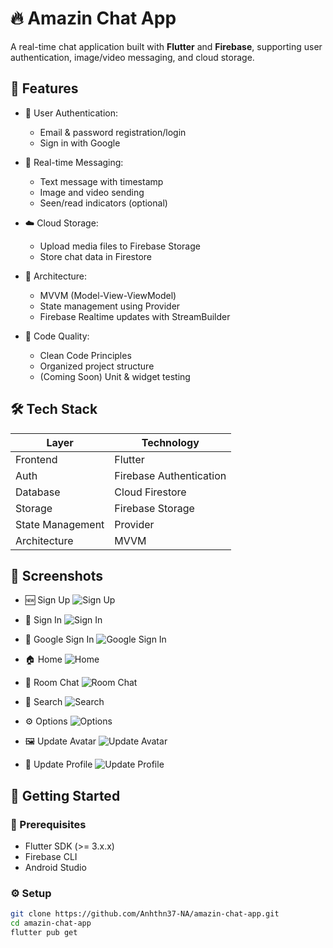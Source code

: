 # 🔥 Amazin Chat App

A real-time chat application built with **Flutter** and **Firebase**, supporting user authentication, image/video messaging, and cloud storage.

## 📱 Features

- 🔐 User Authentication:
    - Email & password registration/login
    - Sign in with Google

- 💬 Real-time Messaging:
    - Text message with timestamp
    - Image and video sending
    - Seen/read indicators (optional)

- ☁️ Cloud Storage:
    - Upload media files to Firebase Storage
    - Store chat data in Firestore

- 📐 Architecture:
    - MVVM (Model-View-ViewModel)
    - State management using Provider
    - Firebase Realtime updates with StreamBuilder

- 🧪 Code Quality:
    - Clean Code Principles
    - Organized project structure
    - (Coming Soon) Unit & widget testing

## 🛠️ Tech Stack

| Layer            | Technology                |
|------------------|---------------------------|
| Frontend         | Flutter                   |
| Auth             | Firebase Authentication   |
| Database         | Cloud Firestore           |
| Storage          | Firebase Storage          |
| State Management | Provider                  |
| Architecture     | MVVM                      |

## 📸 Screenshots

- 🆕 Sign Up
  ![Sign Up](assets/images/screenshots/sign_up.png)

- 🔑 Sign In
  ![Sign In](assets/images/screenshots/sign_in.png)

- 🔐 Google Sign In
  ![Google Sign In](assets/images/screenshots/google_sign_in.png)

- 🏠 Home
![Home](assets/images/screenshots/home.png)

- 💬 Room Chat
![Room Chat](assets/images/screenshots/room_chat.png)

- 🔎 Search
![Search](assets/images/screenshots/search.png)

- ⚙️ Options
![Options](assets/images/screenshots/options.png)

- 🖼️ Update Avatar
![Update Avatar](assets/images/screenshots/update_avatar.png)

- 👤 Update Profile
![Update Profile](assets/images/screenshots/update_profile.png)


## 🚀 Getting Started

### 🔧 Prerequisites
- Flutter SDK (>= 3.x.x)
- Firebase CLI
- Android Studio 

### ⚙️ Setup

```bash
git clone https://github.com/Anhthn37-NA/amazin-chat-app.git
cd amazin-chat-app
flutter pub get
